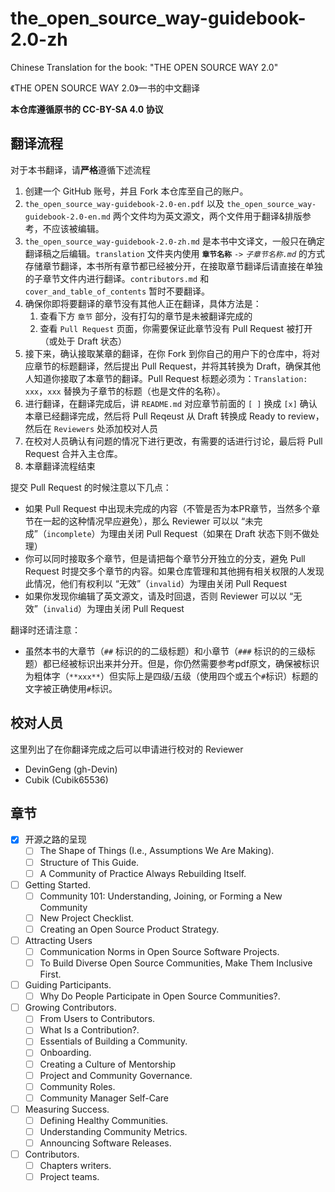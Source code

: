 # the_open_source_way-guidebook-2.0-zh

Chinese Translation for the book: "THE OPEN SOURCE WAY 2.0"

《THE OPEN SOURCE WAY 2.0》一书的中文翻译

**本仓库遵循原书的 CC-BY-SA 4.0 协议**

## 翻译流程
对于本书翻译，请**严格**遵循下述流程
1. 创建一个 GitHub 账号，并且 Fork 本仓库至自己的账户。
2. `the_open_source_way-guidebook-2.0-en.pdf` 以及 `the_open_source_way-guidebook-2.0-en.md` 两个文件均为英文源文，两个文件用于翻译&排版参考，不应该被编辑。
3. `the_open_source_way-guidebook-2.0-zh.md` 是本书中文译文，一般只在确定翻译稿之后编辑。`translation` 文件夹内使用 **`章节名称`** `->` *`子章节名称.md`* 的方式存储章节翻译，本书所有章节都已经被分开，在接取章节翻译后请直接在单独的子章节文件内进行翻译。`contributors.md` 和 `cover_and_table_of_contents` 暂时不要翻译。
4. 确保你即将要翻译的章节没有其他人正在翻译，具体方法是：
   1. 查看下方 `章节` 部分，没有打勾的章节是未被翻译完成的
   2. 查看 `Pull Request` 页面，你需要保证此章节没有 Pull Request 被打开（或处于 Draft 状态）
5. 接下来，确认接取某章的翻译，在你 Fork 到你自己的用户下的仓库中，将对应章节的标题翻译，然后提出 Pull Request，并将其转换为 Draft，确保其他人知道你接取了本章节的翻译。Pull Request 标题必须为：`Translation: xxx`，`xxx` 替换为子章节的标题（也是文件的名称）。
6. 进行翻译，在翻译完成后，讲 `README.md` 对应章节前面的 `[ ]` 换成 `[x]` 确认本章已经翻译完成，然后将 Pull Reqeust 从 Draft 转换成 Ready to review，然后在 `Reviewers` 处添加校对人员
7. 在校对人员确认有问题的情况下进行更改，有需要的话进行讨论，最后将 Pull Request 合并入主仓库。
8. 本章翻译流程结束

提交 Pull Request 的时候注意以下几点：
- 如果 Pull Request 中出现未完成的内容（不管是否为本PR章节，当然多个章节在一起的这种情况早应避免），那么 Reviewer 可以以 “未完成”（`incomplete`）为理由关闭 Pull Request（如果在 Draft 状态下则不做处理）
- 你可以同时接取多个章节，但是请把每个章节分开独立的分支，避免 Pull Request 时提交多个章节的内容。如果仓库管理和其他拥有相关权限的人发现此情况，他们有权利以 “无效”（`invalid`）为理由关闭 Pull Request
- 如果你发现你编辑了英文源文，请及时回退，否则 Reviewer 可以以 “无效”（`invalid`）为理由关闭 Pull Request

翻译时还请注意：
- 虽然本书的大章节（`##` 标识的的二级标题）和小章节（`###` 标识的的三级标题）都已经被标识出来并分开。但是，你仍然需要参考pdf原文，确保被标识为粗体字（`**xxx**`）但实际上是四级/五级（使用四个或五个`#`标识）标题的文字被正确使用`#`标识。


## 校对人员
这里列出了在你翻译完成之后可以申请进行校对的 Reviewer
- DevinGeng (gh-Devin)
- Cubik (Cubik65536)

## 章节
- [x] 开源之路的呈现  
   - [ ] The Shape of Things (I.e., Assumptions We Are Making).  
   - [ ] Structure of This Guide.  
   - [ ] A Community of Practice Always Rebuilding Itself.  
- [ ] Getting Started.  
   - [ ] Community 101: Understanding, Joining, or Forming a New Community  
   - [ ] New Project Checklist.  
   - [ ] Creating an Open Source Product Strategy.  
- [ ] Attracting Users  
   - [ ] Communication Norms in Open Source Software Projects.  
   - [ ] To Build Diverse Open Source Communities, Make Them Inclusive First.  
- [ ] Guiding Participants.  
   - [ ] Why Do People Participate in Open Source Communities?.  
- [ ] Growing Contributors.  
   - [ ] From Users to Contributors.  
   - [ ] What Is a Contribution?.  
   - [ ] Essentials of Building a Community.  
   - [ ] Onboarding.  
   - [ ] Creating a Culture of Mentorship  
   - [ ] Project and Community Governance.  
   - [ ] Community Roles.  
   - [ ] Community Manager Self-Care  
- [ ] Measuring Success.  
   - [ ] Defining Healthy Communities.  
   - [ ] Understanding Community Metrics.  
   - [ ] Announcing Software Releases.  
- [ ] Contributors.  
   - [ ] Chapters writers.  
   - [ ] Project teams.  
